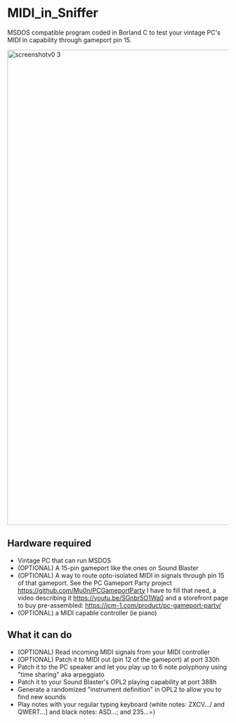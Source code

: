 # MIDI_in_Sniffer
MSDOS compatible program coded in Borland C to test your vintage PC's MIDI in capability through gameport pin 15.

<img width="1440" height="1080" alt="screenshotv0 3" src="https://github.com/user-attachments/assets/254eb4b1-b24c-4e90-821d-1d693712e717" />


## Hardware required
* Vintage PC that can run MSDOS
* (OPTIONAL) A 15-pin gameport like the ones on Sound Blaster
* (OPTIONAL) A way to route opto-isolated MIDI in signals through pin 15 of that gameport. See the PC Gameport Party project https://github.com/Mu0n/PCGameportParty I have to fill that need, a video describing it https://youtu.be/SGnbr5O1Wa0 and a storefront page to buy pre-assembled: https://jcm-1.com/product/pc-gameport-party/
* (OPTIONAL) a MIDI capable controller (ie piano)

## What it can do
* (OPTIONAL) Read incoming MIDI signals from your MIDI controller
* (OPTIONAL) Patch it to MIDI out (pin 12 of the gameport) at port 330h
* Patch it to the PC speaker and let you play up to 6 note polyphony using "time sharing" aka arpeggiato
* Patch it to your Sound Blaster's OPL2 playing capability at port 388h
* Generate a randomized "instrument definition" in OPL2 to allow you to find new sounds
* Play notes with your regular typing keyboard (white notes: ZXCV.../ and QWERT...] and black notes: ASD...; and 235...=)
